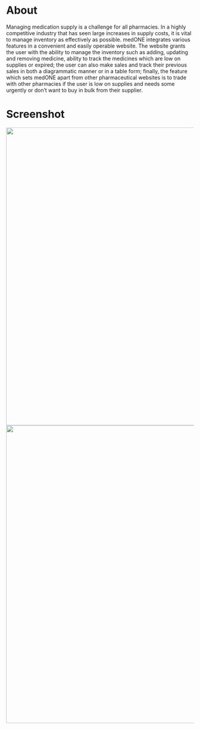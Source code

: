# About
Managing medication supply is a challenge for all pharmacies. In a highly competitive industry that has seen large increases in supply costs, it is vital to manage inventory as effectively as possible. 
medONE integrates various features in a convenient and easily operable website. The website grants the user with the ability to manage the inventory such as adding, updating and removing medicine, ability to track the medicines which are low on supplies or expired; the user can also make sales and track their previous sales in both a diagrammatic manner or in a table form; finally, the feature which sets medONE apart from other pharmaceutical websites is to trade with other pharmacies if the user is low on supplies and needs some urgently or don’t want to buy in bulk from their supplier. 

# Screenshot
<p align = "center">
  <img src="https://github.com/Maanaav/medONE/blob/main/src/images/GUI/img1.png" width="800" />
  <img src="https://github.com/Maanaav/medONE/blob/main/src/images/GUI/img2.png" width="800" />
</p>
